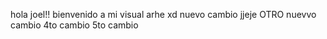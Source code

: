 hola joel!! bienvenido a mi visual arhe xd 
nuevo cambio jjeje
OTRO nuevvo cambio
4to cambio
5to cambio